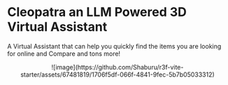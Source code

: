 
# Cleopatra an LLM Powered 3D Virtual Assistant
A Virtual Assistant that can help you quickly find the items you are looking for online and Compare and tons more!
<p align="center">
![image](https://github.com/Shaburu/r3f-vite-starter/assets/67481819/1706f5df-066f-4841-9fec-5b7b05033312)
</p>
